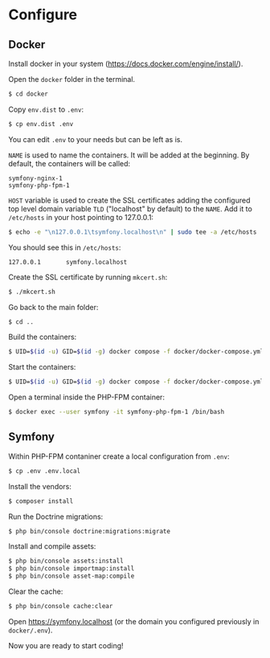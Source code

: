 # Configure

## Docker

Install docker in your system (https://docs.docker.com/engine/install/).

Open the `docker` folder in the terminal.

```sh
$ cd docker
```

Copy `env.dist` to `.env`:

```sh
$ cp env.dist .env
```

You can edit `.env` to your needs but can be left as is.

`NAME` is used to name the containers. It will be added at the beginning.
By default, the containers will be called:

```
symfony-nginx-1
symfony-php-fpm-1
```

`HOST` variable is used to create the SSL certificates adding the configured
top level domain variable `TLD` ("localhost" by default) to the `NAME`.
Add it to `/etc/hosts` in your host pointing to 127.0.0.1:

```sh
$ echo -e "\n127.0.0.1\tsymfony.localhost\n" | sudo tee -a /etc/hosts
```

You should see this in `/etc/hosts`:

```
127.0.0.1       symfony.localhost
```

Create the SSL certificate by running `mkcert.sh`:

```sh
$ ./mkcert.sh
```

Go back to the main folder:

```sh
$ cd ..
```

Build the containers:

```sh
$ UID=$(id -u) GID=$(id -g) docker compose -f docker/docker-compose.yml build
```

Start the containers:

```sh
$ UID=$(id -u) GID=$(id -g) docker compose -f docker/docker-compose.yml up
```

Open a terminal inside the PHP-FPM container:

```sh
$ docker exec --user symfony -it symfony-php-fpm-1 /bin/bash
```

## Symfony

Within PHP-FPM contaniner create a local configuration from `.env`:

```sh
$ cp .env .env.local
```

Install the vendors:

```sh
$ composer install
```

Run the Doctrine migrations:

```sh
$ php bin/console doctrine:migrations:migrate
```

Install and compile assets:

```sh
$ php bin/console assets:install
$ php bin/console importmap:install
$ php bin/console asset-map:compile
```

Clear the cache:

```sh
$ php bin/console cache:clear
```

Open https://symfony.localhost (or the domain you configured previously in `docker/.env`).

Now you are ready to start coding!
